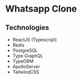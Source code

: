 # Whatsapp Clone

## Technologies

- ReactJS (Typescript)
- Redis
- PostgreSQL
- Type GraphQL
- TypeORM
- ApolloServer
- TailwindCSS

